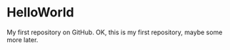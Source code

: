 # HelloWorld
My first repository on GitHub.
OK, this is my first repository, maybe some more later.
